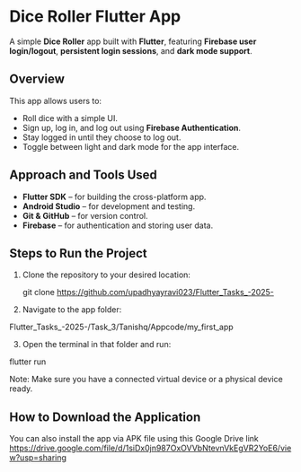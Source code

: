 # Dice Roller Flutter App

A simple **Dice Roller** app built with **Flutter**, featuring **Firebase user login/logout**, **persistent login sessions**, and **dark mode support**.

## Overview

This app allows users to:  
- Roll dice with a simple UI.  
- Sign up, log in, and log out using **Firebase Authentication**.  
- Stay logged in until they choose to log out.  
- Toggle between light and dark mode for the app interface.

## Approach and Tools Used

- **Flutter SDK** – for building the cross-platform app.  
- **Android Studio** – for development and testing.  
- **Git & GitHub** – for version control.  
- **Firebase** – for authentication and storing user data.

## Steps to Run the Project

1. Clone the repository to your desired location:  
   
   git clone https://github.com/upadhyayravi023/Flutter_Tasks_-2025-
2. Navigate to the app folder:

Flutter_Tasks_-2025-/Task_3/Tanishq/Appcode/my_first_app

3. Open the terminal in that folder and run:

flutter run

Note: Make sure you have a connected virtual device or a physical device ready.


## How to Download the Application

You can also install the app via APK file using this Google Drive link
https://drive.google.com/file/d/1siDx0jn987OxOVVbNtevnVkEgVR2YoE6/view?usp=sharing
